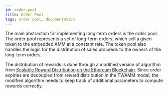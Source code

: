 ```yaml
---
id: order-pool
title: Order Pool
tags: order pool, documentation
---
```


The main abstraction for implementing long-term orders is the order pool. The order pool represents a set of long-term orders, which sell a given token to the embedded AMM at a constant rate. The token pool also handles the logic for the distribution of sales proceeds to the owners of the long-term orders.

The distribution of rewards is done through a modified version of algorithm from [Scalable Reward Distribution on the Ethereum Blockchain](https://uploads-ssl.webflow.com/5ad71ffeb79acc67c8bcdaba/5ad8d1193a40977462982470_scalable-reward-distribution-paper.pdf). Since order expiries are decoupled from reward distribution in the TWAMM model, the modified algorithm needs to keep track of additional parameters to compute rewards correctly.
